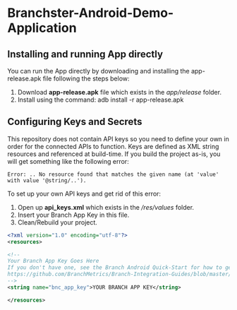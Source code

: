 Branchster-Android-Demo-Application
==================

## Installing and running App directly
You can run the App directly by downloading and installing the app-release.apk file following the steps below:

1. Download **app-release.apk** file which exists in the *app/release* folder.
2. Install using the command: adb install -r app-release.apk

## Configuring Keys and Secrets
This repository does not contain API keys so you need to define your own in order for the connected APIs to function. Keys are defined as XML string resources and referenced at build-time. If you build the project as-is, you will get something like the following error:

```
Error: .. No resource found that matches the given name (at 'value' with value '@string/..').
```

To set up your own API keys and get rid of this error:

1. Open up **api_keys.xml** which exists in the */res/values* folder.
2. Insert your Branch App Key in this file.
3. Clean/Rebuild your project.

```XML
<?xml version="1.0" encoding="utf-8"?>
<resources>

<!--
Your Branch App Key Goes Here
If you don't have one, see the Branch Android Quick-Start for how to get one:
https://github.com/BranchMetrics/Branch-Integration-Guides/blob/master/android-quick-start.md
-->
<string name="bnc_app_key">YOUR BRANCH APP KEY</string>

</resources>
```

